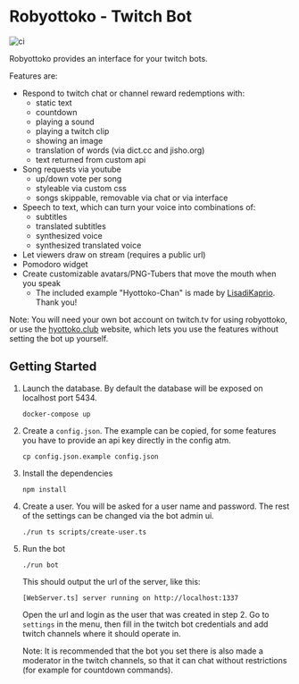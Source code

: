 # Robyottoko - Twitch Bot

![ci](https://github.com/Zutatensuppe/robyottoko/actions/workflows/ci.yaml/badge.svg)

Robyottoko provides an interface for your twitch bots.

Features are:

- Respond to twitch chat or channel reward redemptions with:
  - static text
  - countdown
  - playing a sound
  - playing a twitch clip
  - showing an image
  - translation of words (via dict.cc and jisho.org)
  - text returned from custom api
- Song requests via youtube
  - up/down vote per song
  - styleable via custom css
  - songs skippable, removable via chat or via interface
- Speech to text, which can turn your voice into combinations of:
  - subtitles
  - translated subtitles
  - synthesized voice
  - synthesized translated voice
- Let viewers draw on stream (requires a public url)
- Pomodoro widget
- Create customizable avatars/PNG-Tubers that move the mouth when you speak
  - The included example "Hyottoko-Chan" is made by [LisadiKaprio](https://www.artstation.com/lisadikaprio). Thank you!

Note: You will need your own bot account on twitch.tv for using
robyottoko, or use the [hyottoko.club](https://hyottoko.club) website,
which lets you use the features without setting the bot up yourself.

## Getting Started

1. Launch the database. By default the database will be exposed on localhost port 5434.

    ```console
    docker-compose up
    ```

2. Create a `config.json`. The example can be copied, for some
features you have to provide an api key directly in the config atm.

    ```shell
    cp config.json.example config.json
    ```

3. Install the dependencies

    ```shell
    npm install
    ```

4. Create a user. You will be asked for a user name and password.
The rest of the settings can be changed via the bot admin ui.

    ```shell
    ./run ts scripts/create-user.ts
    ```

5. Run the bot

    ```shell
    ./run bot
    ```

    This should output the url of the server, like this:

    ```shell
    [WebServer.ts] server running on http://localhost:1337
    ```

    Open the url and login as the user that was created in step 2.
    Go to `settings` in the menu, then fill in the twitch bot credentials and add twitch channels where it should operate in.

    Note: It is recommended that the bot you set there is also made a
    moderator in the twitch channels, so that it can chat without
    restrictions (for example for countdown commands).
